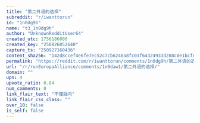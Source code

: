 ```yaml
---
title: "第二外语的选择"
subreddit: "r/iwanttorun"
id: "1n0dg9h"
name: "t3_1n0dg9h"
author: "UnknownRedditUser64"
created_utc: 1756186000
created_key: "250826052640"
capture_ts: "250927160436"
content_sha256: "142d8ccef4e6fe7ec52c7cb6248a8fc03f64324933d288c0e1bcfe37eeb63fcb"
permalink: "https://reddit.com/r/iwanttorun/comments/1n0dg9h/第二外语的选择/"
url: "/r/runEuropaAlliance/comments/1n0daw1/第二外语的选择/"
domain: ""
ups: 4
upvote_ratio: 0.84
num_comments: 0
link_flair_text: "不懂就问"
link_flair_css_class: ""
over_18: false
is_self: false
---
```


